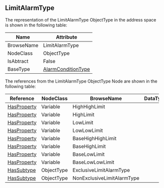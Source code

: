 <!-- objecttype -->
## LimitAlarmType
The representation of the LimitAlarmType ObjectType in the address space is shown in the following table:  

|Name|Attribute|
|---|---|
|BrowseName|LimitAlarmType|
|NodeClass|ObjectType|
|IsAbtract|False|
|BaseType|[AlarmConditionType](../../../Part9/ObjectTypes/AlarmConditionType/readme.md)|

The references from the LimitAlarmType ObjectType Node are shown in the following table:  

|Reference|NodeClass|BrowseName|DataType|TypeDefinition|ModellingRule|
|---|---|---|---|---|---|
|[HasProperty](../../../Part3/ReferenceTypes/HasProperty/readme.md)|Variable|HighHighLimit||[PropertyType](../../Part5/VariableTypes/PropertyType/readme.md)|[Optional](../../Objects/Optional/readme.md)|
|[HasProperty](../../../Part3/ReferenceTypes/HasProperty/readme.md)|Variable|HighLimit||[PropertyType](../../Part5/VariableTypes/PropertyType/readme.md)|[Optional](../../Objects/Optional/readme.md)|
|[HasProperty](../../../Part3/ReferenceTypes/HasProperty/readme.md)|Variable|LowLimit||[PropertyType](../../Part5/VariableTypes/PropertyType/readme.md)|[Optional](../../Objects/Optional/readme.md)|
|[HasProperty](../../../Part3/ReferenceTypes/HasProperty/readme.md)|Variable|LowLowLimit||[PropertyType](../../Part5/VariableTypes/PropertyType/readme.md)|[Optional](../../Objects/Optional/readme.md)|
|[HasProperty](../../../Part3/ReferenceTypes/HasProperty/readme.md)|Variable|BaseHighHighLimit||[PropertyType](../../Part5/VariableTypes/PropertyType/readme.md)|[Optional](../../Objects/Optional/readme.md)|
|[HasProperty](../../../Part3/ReferenceTypes/HasProperty/readme.md)|Variable|BaseHighLimit||[PropertyType](../../Part5/VariableTypes/PropertyType/readme.md)|[Optional](../../Objects/Optional/readme.md)|
|[HasProperty](../../../Part3/ReferenceTypes/HasProperty/readme.md)|Variable|BaseLowLimit||[PropertyType](../../Part5/VariableTypes/PropertyType/readme.md)|[Optional](../../Objects/Optional/readme.md)|
|[HasProperty](../../../Part3/ReferenceTypes/HasProperty/readme.md)|Variable|BaseLowLowLimit||[PropertyType](../../Part5/VariableTypes/PropertyType/readme.md)|[Optional](../../Objects/Optional/readme.md)|
|[HasSubtype](../../../Part3/ReferenceTypes/HasSubtype/readme.md)|ObjectType|ExclusiveLimitAlarmType||||
|[HasSubtype](../../../Part3/ReferenceTypes/HasSubtype/readme.md)|ObjectType|NonExclusiveLimitAlarmType||||

